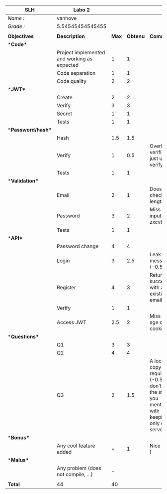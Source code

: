 | **SLH**              | Labo 2                                      |         |            |                                                              |
| -------------------- | ------------------------------------------- | ------- | ---------- | ------------------------------------------------------------ |
| *Name :*             | vanhove                                     |         |            |                                                              |
| *Grade :*            | 5.54545454545455                            |         |            |                                                              |
|                      |                                             |         |            |                                                              |
| **Objectives**       | **Description**                             | **Max** | **Obtenu** | **Comment**                                                  |
| ***Code\***          |                                             |         |            |                                                              |
|                      | Project implemented and working as expected | 1       | 1          |                                                              |
|                      | Code separation                             | 1       | 1          |                                                              |
|                      | Code quality                                | 2       | 2          |                                                              |
| ***JWT\***           |                                             |         |            |                                                              |
|                      | Create                                      | 2       | 2          |                                                              |
|                      | Verify                                      | 3       | 3          |                                                              |
|                      | Secret                                      | 1       | 1          |                                                              |
|                      | Tests                                       | 1       | 1          |                                                              |
| ***Password/hash\*** |                                             |         |            |                                                              |
|                      | Hash                                        | 1.5     | 1.5        |                                                              |
|                      | Verify                                      | 1       | 0.5        | Overkill verification, just use verify                       |
|                      | Tests                                       | 1       | 1          |                                                              |
| ***Validation\***    |                                             |         |            |                                                              |
|                      | Email                                       | 2       | 1          | Doesn’t check length (-1)                                    |
|                      | Password                                    | 3       | 2          | Miss user input in zxcvbn                                    |
|                      | Tests                                       | 1       | 1          |                                                              |
| ***API\***           |                                             |         |            |                                                              |
|                      | Password change                             | 4       | 4          |                                                              |
|                      | Login                                       | 3       | 2.5        | Leak in message (-0.5)                                       |
|                      | Register                                    | 4       | 3          | Return success with an existing email (-1)                   |
|                      | Verify                                      | 1       | 1          |                                                              |
|                      | Access JWT                                  | 2.5     | 2          | Miss max age of cookie                                       |
| ***Questions\***     |                                             |         |            |                                                              |
|                      | Q1                                          | 3       | 3          |                                                              |
|                      | Q2                                          | 4       | 4          |                                                              |
|                      | Q3                                          | 2       | 1.5        | A local copy is still required (-0.5) you don’t follow the step you mentionned with keeping it only on the server |
| ***Bonus\***         |                                             |         |            |                                                              |
|                      | Any cool feature added                      | +       | 1          | Nice report !                                                |
| ***Malus\***         |                                             |         |            |                                                              |
|                      | Any problem (does not compile, ...)         | -       |            |                                                              |
|                      |                                             |         |            |                                                              |
| **Total**            | 44                                          | 40      |            |                                                              |